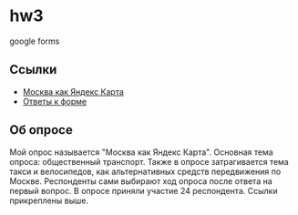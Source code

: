 # hw3
google forms
## Ссылки
* [Москва как Яндекс Карта](https://docs.google.com/forms/d/1t5BbUEeUmMNyfWiJP707QiB_5SPIORbHxafFyHiz54g/edit#responses)
* [Ответы к форме](https://docs.google.com/spreadsheets/d/1FJyiL5BcRA4m_ljxaukYZLf0yQ_T2LUaQ14gAEUuML0/edit#gid=1517636436)
## Об опросе
Мой опрос называется "Москва как Яндекс Карта". Основная тема опроса: общественный транспорт. Также в опросе затрагивается тема такси и велосипедов, как альтернативных средств передвижения по Москве. Респонденты сами выбирают ход опроса после ответа на первый вопрос. В опросе приняли участие 24 респондента. Ссылки прикреплены выше. 
